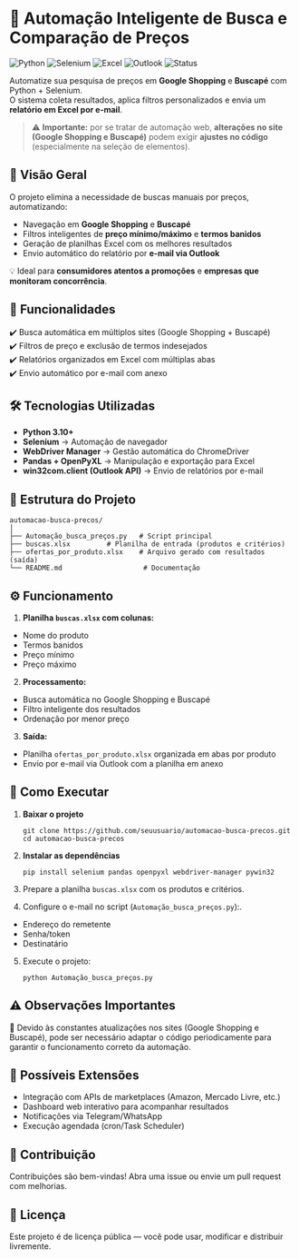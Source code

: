 # 🛒 Automação Inteligente de Busca e Comparação de Preços  

![Python](https://img.shields.io/badge/Python-3.10%2B-FFD43B?logo=python)
![Selenium](https://img.shields.io/badge/Selenium-Web%20Automation-43B02A?logo=selenium) 
![Excel](https://img.shields.io/badge/Excel-Reports-217346?logo=microsoft-excel) 
![Outlook](https://img.shields.io/badge/Outlook-E--mail-0078D4?logo=microsoft-outlook) 
![Status](https://img.shields.io/badge/Status-Funcional-8A2BE2) 

Automatize sua pesquisa de preços em **Google Shopping** e **Buscapé** com Python + Selenium.  
O sistema coleta resultados, aplica filtros personalizados e envia um **relatório em Excel por e-mail**. 

> ⚠️ **Importante:** por se tratar de automação web, **alterações no site (Google Shopping e Buscapé)** podem exigir **ajustes no código** (especialmente na seleção de elementos).



## 📖 Visão Geral  
O projeto elimina a necessidade de buscas manuais por preços, automatizando:  
- Navegação em **Google Shopping** e **Buscapé**  
- Filtros inteligentes de **preço mínimo/máximo** e **termos banidos**  
- Geração de planilhas Excel com os melhores resultados  
- Envio automático do relatório por **e-mail via Outlook**  

💡 Ideal para **consumidores atentos a promoções** e **empresas que monitoram concorrência**.  



## 🎯 Funcionalidades  
✔️ Busca automática em múltiplos sites (Google Shopping + Buscapé)  
✔️ Filtros de preço e exclusão de termos indesejados  
✔️ Relatórios organizados em Excel com múltiplas abas  
✔️ Envio automático por e-mail com anexo  



## 🛠️ Tecnologias Utilizadas  
- **Python 3.10+**  
- **Selenium** → Automação de navegador  
- **WebDriver Manager** → Gestão automática do ChromeDriver  
- **Pandas + OpenPyXL** → Manipulação e exportação para Excel  
- **win32com.client (Outlook API)** → Envio de relatórios por e-mail  



## 📂 Estrutura do Projeto  
```plaintext
automacao-busca-precos/
│
├── Automação_busca_preços.py   # Script principal
├── buscas.xlsx         # Planilha de entrada (produtos e critérios)
├── ofertas_por_produto.xlsx    # Arquivo gerado com resultados (saída)
└── README.md                    # Documentação
```


## ⚙️ Funcionamento
1. **Planilha `buscas.xlsx` com colunas:**
- Nome do produto
- Termos banidos
- Preço mínimo
- Preço máximo

2. **Processamento:**
- Busca automática no Google Shopping e Buscapé
- Filtro inteligente dos resultados
- Ordenação por menor preço

3. **Saída:**
- Planilha `ofertas_por_produto.xlsx` organizada em abas por produto
- Envio por e-mail via Outlook com a planilha em anexo


## 🚀 Como Executar
1. **Baixar o projeto**
   ```plaintext
   git clone https://github.com/seuusuario/automacao-busca-precos.git
   cd automacao-busca-precos
   ```

2. **Instalar as dependências**
   ```plaintext 
   pip install selenium pandas openpyxl webdriver-manager pywin32
   ```
3. Prepare a planilha `buscas.xlsx` com os produtos e critérios.

4. Configure o e-mail no script (`Automação_busca_preços.py`):.
- Endereço do remetente
- Senha/token
- Destinatário

5. Execute o projeto:
   ```plaintext  
   python Automação_busca_preços.py
   ```

## ⚠️ Observações Importantes

🔄 Devido às constantes atualizações nos sites (Google Shopping e Buscapé), pode ser necessário adaptar o código periodicamente para garantir o funcionamento correto da automação.



## 📌 Possíveis Extensões
- Integração com APIs de marketplaces (Amazon, Mercado Livre, etc.)
- Dashboard web interativo para acompanhar resultados
- Notificações via Telegram/WhatsApp
- Execução agendada (cron/Task Scheduler)



## 🤝 Contribuição

Contribuições são bem-vindas!
Abra uma issue ou envie um pull request com melhorias.



## 📜 Licença

Este projeto é de licença pública — você pode usar, modificar e distribuir livremente.
